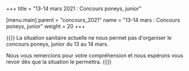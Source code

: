+++
title = "13-14 mars 2021 : Concours poneys, junior"

[menu.main]
  parent = "concours_2021"
  name = "13-14 mars : Concours poneys, junior"
  weight = 20
+++

{{<admonition covid-red>}}
La situation sanitaire actuelle ne nous permet pas d'organiser le concours poneys, junior du 13 au 14 mars.

Nous vous remercions pour votre compréhension et nous espérons vous revoir dès que la situation le permettra.
{{</admonition>}}